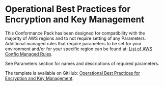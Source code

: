 # Operational Best Practices for Encryption and Key Management<a name="operational-best-practices-for-Encryption-and-Keys"></a>

 This Conformance Pack has been designed for compatibility with the majority of AWS regions and to not require setting of any Parameters\. Additional managed rules that require parameters to be set for your environment and/or for your specific region can be found at: [List of AWS Config Managed Rules](https://docs.aws.amazon.com/config/latest/developerguide/managed-rules-by-aws-config.html)\. 

 See Parameters section for names and descriptions of required parameters\. 

The template is available on GitHub: [Operational Best Practices for Encryption and Key Management](https://github.com/awslabs/aws-config-rules/blob/master/aws-config-conformance-packs/Operational-Best-Practices-for-Encryption-and-Keys.yaml)\.